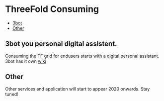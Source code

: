 # ThreeFold Consuming

- [3bot](#3bot)
- [Other](#other)

<a id='3bot'></a>
## 3bot you personal digital assistent.
Consuming the TF grid for endusers starts with a digital personal assistant.  3bot has it own [wiki](https://wiki.3bot.grid.tf/#/features/readme)

<a id='Other'></a>
## Other
Other services and application will start to appear 2020 onwards.  Stay tuned!
